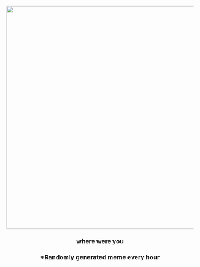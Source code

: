 <p align="center">
        <img src="https://i.redd.it/zpohrk9y32i91.jpg" width="600" height="600">
        </p>
        <h3 align="center">where were you</h3>
        <h3 align="center">*Randomly generated meme every hour</h3>
    